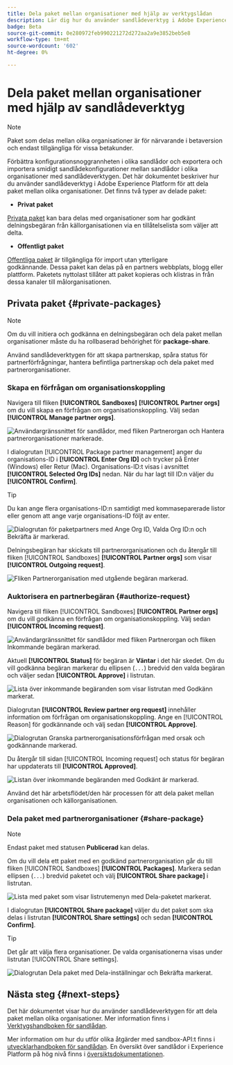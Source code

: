 ```yaml
---
title: Dela paket mellan organisationer med hjälp av verktygslådan
description: Lär dig hur du använder sandlådeverktyg i Adobe Experience Platform för att dela paket mellan olika organisationer.
badge: Beta
source-git-commit: 0e280972feb990221272d272aa2a9e3852beb5e8
workflow-type: tm+mt
source-wordcount: '602'
ht-degree: 0%

---
```


# Dela paket mellan organisationer med hjälp av sandlådeverktyg

>[!NOTE]
>
>Paket som delas mellan olika organisationer är för närvarande i betaversion och endast tillgängliga för vissa betakunder.

Förbättra konfigurationsnoggrannheten i olika sandlådor och exportera och importera smidigt sandlådekonfigurationer mellan sandlådor i olika organisationer med sandlådeverktygen. Det här dokumentet beskriver hur du använder sandlådeverktyg i Adobe Experience Platform för att dela paket mellan olika organisationer. Det finns två typer av delade paket:

- **Privat paket**

[Privata paket](#private-packages) kan bara delas med organisationer som har godkänt delningsbegäran från källorganisationen via en tillåtelselista som väljer att delta.

- **Offentligt paket**

[Offentliga paket](./sandbox-tooling.md/#export-and-import-an-entire-sandbox) är tillgängliga för import utan ytterligare godkännande. Dessa paket kan delas på en partners webbplats, blogg eller plattform. Paketets nyttolast tillåter att paket kopieras och klistras in från dessa kanaler till målorganisationen.

## Privata paket {#private-packages}

>[!NOTE]
>
>Om du vill initiera och godkänna en delningsbegäran och dela paket mellan organisationer måste du ha rollbaserad behörighet för **package-share**.

Använd sandlådeverktygen för att skapa partnerskap, spåra status för partnerförfrågningar, hantera befintliga partnerskap och dela paket med partnerorganisationer.

### Skapa en förfrågan om organisationskoppling

Navigera till fliken **[!UICONTROL Sandboxes]** **[!UICONTROL Partner orgs]** om du vill skapa en förfrågan om organisationskoppling. Välj sedan **[!UICONTROL Manage partner orgs]**.

![Användargränssnittet för sandlådor, med fliken Partnerorgan och Hantera partnerorganisationer markerade.](../images/ui/sandbox-tooling/private-manage-partner-orgs.png)

I dialogrutan [!UICONTROL Package partner management] anger du organisations-ID i **[!UICONTROL Enter Org ID]** och trycker på Enter (Windows) eller Retur (Mac). Organisations-ID:t visas i avsnittet **[!UICONTROL Selected Org IDs]** nedan. När du har lagt till ID:n väljer du **[!UICONTROL Confirm]**.

>[!TIP]
>
>Du kan ange flera organisations-ID:n samtidigt med kommaseparerade listor eller genom att ange varje organisations-ID följt av enter.

![Dialogrutan för paketpartners med Ange Org ID, Valda Org ID:n och Bekräfta är markerad.](../images/ui/sandbox-tooling/private-enter-org-id.png)

Delningsbegäran har skickats till partnerorganisationen och du återgår till fliken [!UICONTROL Sandboxes] **[!UICONTROL Partner orgs]** som visar **[!UICONTROL Outgoing request]**.

![Fliken Partnerorganisation med utgående begäran markerad.](../images/ui/sandbox-tooling/private-outgoing-request.png)

### Auktorisera en partnerbegäran {#authorize-request}

Navigera till fliken [!UICONTROL Sandboxes] **[!UICONTROL Partner orgs]** om du vill godkänna en förfrågan om organisationskoppling. Välj sedan **[!UICONTROL Incoming request]**.

![Användargränssnittet för sandlådor med fliken Partnerorgan och fliken Inkommande begäran markerad.](../images/ui/sandbox-tooling/private-authorise-partner-org.png)

Aktuell **[!UICONTROL Status]** för begäran är **Väntar** i det här skedet. Om du vill godkänna begäran markerar du ellipsen (`...`) bredvid den valda begäran och väljer sedan **[!UICONTROL Approve]** i listrutan.

![Lista över inkommande begäranden som visar listrutan med Godkänn markerat.](../images/ui/sandbox-tooling/private-approve-partner-org.png)

Dialogrutan **[!UICONTROL Review partner org request]** innehåller information om förfrågan om organisationskoppling. Ange en [!UICONTROL Reason] för godkännande och välj sedan **[!UICONTROL Approve]**.

![Dialogrutan Granska partnerorganisationsförfrågan med orsak och godkännande markerad.](../images/ui/sandbox-tooling/private-approval-partner-org.png)

Du återgår till sidan [!UICONTROL Incoming request] och status för begäran har uppdaterats till **[!UICONTROL Approved]**.

![Listan över inkommande begäranden med Godkänt är markerad.](../images/ui/sandbox-tooling/private-approved-partner-org.png)

Använd det här arbetsflödet/den här processen för att dela paket mellan organisationen och källorganisationen.

### Dela paket med partnerorganisationer {#share-package}

>[!NOTE]
>
>Endast paket med statusen **Publicerad** kan delas.

Om du vill dela ett paket med en godkänd partnerorganisation går du till fliken [!UICONTROL Sandboxes] **[!UICONTROL Packages]**. Markera sedan ellipsen (`...`) bredvid paketet och välj **[!UICONTROL Share package]** i listrutan.

![Lista med paket som visar listrutemenyn med Dela-paketet markerat.](../images/ui/sandbox-tooling/private-share-package.png)

I dialogrutan **[!UICONTROL Share package]** väljer du det paket som ska delas i listrutan **[!UICONTROL Share settings]** och sedan **[!UICONTROL Confirm]**.

>[!TIP]
>
>Det går att välja flera organisationer. De valda organisationerna visas under listrutan [!UICONTROL Share settings].

![Dialogrutan Dela paket med Dela-inställningar och Bekräfta markerat.](../images/ui/sandbox-tooling/private-share-package-confirm.png)

## Nästa steg {#next-steps}

Det här dokumentet visar hur du använder sandlådeverktygen för att dela paket mellan olika organisationer. Mer information finns i [Verktygshandboken för sandlådan](../ui/sandbox-tooling.md).

Mer information om hur du utför olika åtgärder med sandbox-API:t finns i [utvecklarhandboken för sandlådan](../api/getting-started.md). En översikt över sandlådor i Experience Platform på hög nivå finns i [översiktsdokumentationen](../home.md).
